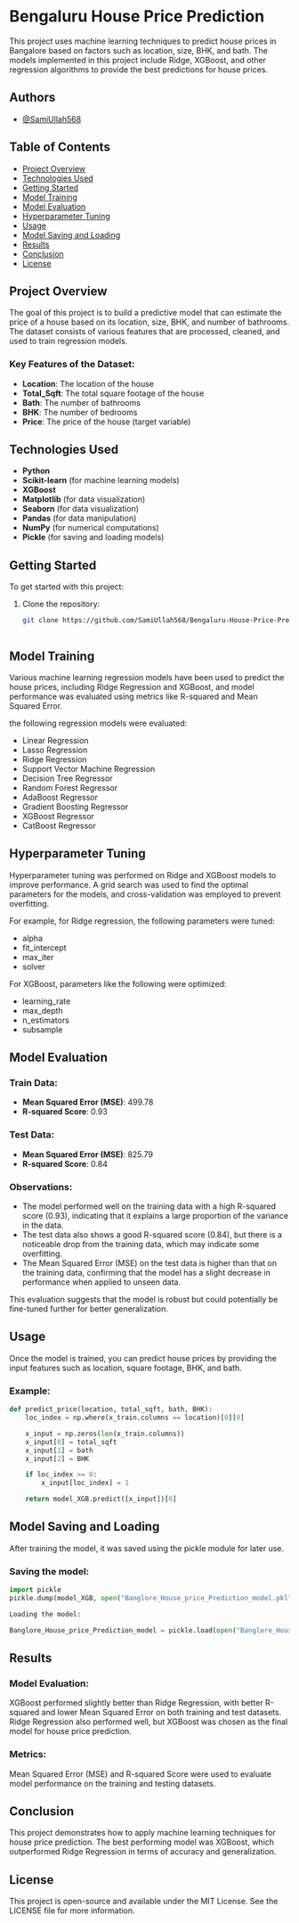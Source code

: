 # Bengaluru House Price Prediction

This project uses machine learning techniques to predict house prices in Bangalore based on factors such as location, size, BHK, and bath. The models implemented in this project include Ridge, XGBoost, and other regression algorithms to provide the best predictions for house prices.

## Authors

- [@SamiUllah568](https://github.com/SamiUllah568)

## Table of Contents

* [Project Overview](#project-overview)
* [Technologies Used](#technologies-used)
* [Getting Started](#getting-started)
* [Model Training](#model-training)
* [Model Evaluation](#Model-Evaluation)
* [Hyperparameter Tuning](#hyperparameter-tuning)
* [Usage](#usage)
* [Model Saving and Loading](#model-saving-and-loading)
* [Results](#results)
* [Conclusion](#conclusion)
* [License](#license)

## Project Overview

The goal of this project is to build a predictive model that can estimate the price of a house based on its location, size, BHK, and number of bathrooms. The dataset consists of various features that are processed, cleaned, and used to train regression models.

### Key Features of the Dataset:
- **Location**: The location of the house
- **Total_Sqft**: The total square footage of the house
- **Bath**: The number of bathrooms
- **BHK**: The number of bedrooms
- **Price**: The price of the house (target variable)

## Technologies Used
- **Python**
- **Scikit-learn** (for machine learning models)
- **XGBoost**
- **Matplotlib** (for data visualization)
- **Seaborn** (for data visualization)
- **Pandas** (for data manipulation)
- **NumPy** (for numerical computations)
- **Pickle** (for saving and loading models)

## Getting Started

To get started with this project:

1. Clone the repository:

   ```bash
   git clone https://github.com/SamiUllah568/Bengaluru-House-Price-Prediction.git



## Model Training
Various machine learning regression models have been used to predict the house prices, including Ridge Regression and XGBoost, and model performance was evaluated using metrics like R-squared and Mean Squared Error.

the following regression models were evaluated:

- Linear Regression
- Lasso Regression
- Ridge Regression
- Support Vector Machine Regression
- Decision Tree Regressor
- Random Forest Regressor
- AdaBoost Regressor
- Gradient Boosting Regressor
- XGBoost Regressor
- CatBoost Regressor


## Hyperparameter Tuning

Hyperparameter tuning was performed on Ridge and XGBoost models to improve performance. A grid search was used to find the optimal parameters for the models, and cross-validation was employed to prevent overfitting.

For example, for Ridge regression, the following parameters were tuned:
- alpha
- fit_intercept
- max_iter
- solver

For XGBoost, parameters like the following were optimized:
- learning_rate
- max_depth
- n_estimators
- subsample


## Model Evaluation

### Train Data:
- **Mean Squared Error (MSE)**: 499.78
- **R-squared Score**: 0.93

### Test Data:
- **Mean Squared Error (MSE)**: 825.79
- **R-squared Score**: 0.84

### Observations:
- The model performed well on the training data with a high R-squared score (0.93), indicating that it explains a large proportion of the variance in the data.
- The test data also shows a good R-squared score (0.84), but there is a noticeable drop from the training data, which may indicate some overfitting.
- The Mean Squared Error (MSE) on the test data is higher than that on the training data, confirming that the model has a slight decrease in performance when applied to unseen data.

This evaluation suggests that the model is robust but could potentially be fine-tuned further for better generalization.


## Usage
Once the model is trained, you can predict house prices by providing the input features such as location, square footage, BHK, and bath.

### Example:
```python
def predict_price(location, total_sqft, bath, BHK):
    loc_index = np.where(x_train.columns == location)[0][0]

    x_input = np.zeros(len(x_train.columns))
    x_input[0] = total_sqft
    x_input[1] = bath
    x_input[2] = BHK

    if loc_index >= 0:
        x_input[loc_index] = 1

    return model_XGB.predict([x_input])[0]
```

## Model Saving and Loading

After training the model, it was saved using the pickle module for later use.

### Saving the model:

```python
import pickle
pickle.dump(model_XGB, open("Banglore_House_price_Prediction_model.pkl", "wb"))

Loading the model:

Banglore_House_price_Prediction_model = pickle.load(open("Banglore_House_price_Prediction_model.pkl", "rb"))

```
## Results

### Model Evaluation:
XGBoost performed slightly better than Ridge Regression, with better R-squared and lower Mean Squared Error on both training and test datasets. Ridge Regression also performed well, but XGBoost was chosen as the final model for house price prediction.

### Metrics:
Mean Squared Error (MSE) and R-squared Score were used to evaluate model performance on the training and testing datasets.

## Conclusion
This project demonstrates how to apply machine learning techniques for house price prediction. The best performing model was XGBoost, which outperformed Ridge Regression in terms of accuracy and generalization.

## License
This project is open-source and available under the MIT License. See the LICENSE file for more information.
